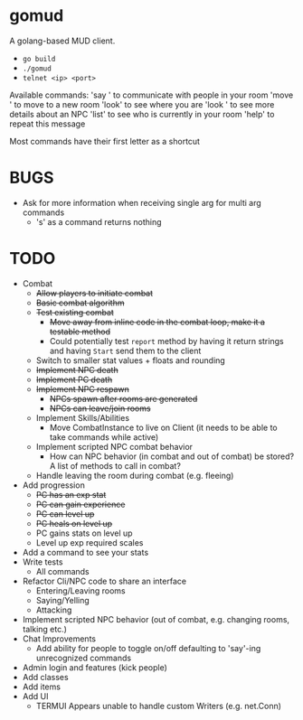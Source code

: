 # gomud

A golang-based MUD client.
* `go build`
* `./gomud`
* `telnet <ip> <port>`

Available commands:
'say <message>' to communicate with people in your room
'move <exit key>' to move to a new room
'look' to see where you are
'look <npc name>' to see more details about an NPC
'list' to see who is currently in your room
'help' to repeat this message

Most commands have their first letter as a shortcut

# BUGS

* Ask for more information when receiving single arg for multi arg commands
  * 's' as a command returns nothing

# TODO

* Combat
  * ~~Allow players to initiate combat~~
  * ~~Basic combat algorithm~~
  * ~~Test existing combat~~
    * ~~Move away from inline code in the combat loop, make it a testable method~~
    * Could potentially test `report` method by having it return strings and having `Start` send them to the client
  * Switch to smaller stat values + floats and rounding
  * ~~Implement NPC death~~
  * ~~Implement PC death~~
  * ~~Implement NPC respawn~~
    * ~~NPCs spawn after rooms are generated~~
    * ~~NPCs can leave/join rooms~~
  * Implement Skills/Abilities
    * Move CombatInstance to live on Client (it needs to be able to take commands while active)
  * Implement scripted NPC combat behavior
    * How can NPC behavior (in combat and out of combat) be stored? A list of methods to call in combat?
  * Handle leaving the room during combat (e.g. fleeing)
* Add progression
  * ~~PC has an exp stat~~
  * ~~PC can gain experience~~
  * ~~PC can level up~~
  * ~~PC heals on level up~~
  * PC gains stats on level up
  * Level up exp required scales
* Add a command to see your stats
* Write tests
  * All commands
* Refactor Cli/NPC code to share an interface
  * Entering/Leaving rooms
  * Saying/Yelling
  * Attacking
* Implement scripted NPC behavior (out of combat, e.g. changing rooms, talking etc.)
* Chat Improvements
  * Add ability for people to toggle on/off defaulting to 'say'-ing unrecognized commands
* Admin login and features (kick people)
* Add classes
* Add items
* Add UI
  * TERMUI Appears unable to handle custom Writers (e.g. net.Conn)
